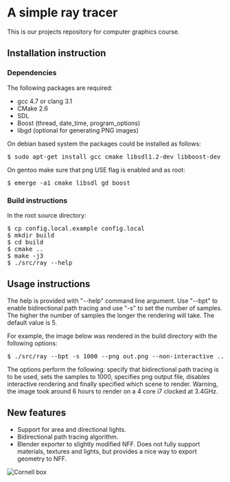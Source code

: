# A simple ray tracer

This is our projects repository for computer graphics course.

## Installation instruction

### Dependencies
  
The following packages are required:
* gcc 4.7 or clang 3.1
* CMake 2.6
* SDL
* Boost (thread, date\_time, program\_options)
* libgd (optional for generating PNG images)

On debian based system the packages could be installed as follows:
<pre>
$ sudo apt-get install gcc cmake libsdl1.2-dev libboost-dev libgd-dev
</pre>

On gentoo make sure that png USE flag is enabled and as root:
<pre>
$ emerge -a1 cmake libsdl gd boost
</pre>

### Build instructions

In the root source directory:
<pre>
$ cp config.local.example config.local
$ mkdir build
$ cd build
$ cmake ..
$ make -j3
$ ./src/ray --help
</pre>

## Usage instructions

The help is provided with "--help" command line argument. Use "--bpt" to enable
bidirectional path tracing and use "-s" to set the number of samples. The
higher the number of samples the longer the rendering will take. The default
value is 5.

For example, the image below was rendered in the build directory with the following options:
<pre>
$ ./src/ray --bpt -s 1000 --png out.png --non-interactive ../nff/cornell-spheres.nff
</pre>
The options perform the following: specify that bidirectional path tracing is
to be used, sets the samples to 1000, specifies png output file, disables
interactive rendering and finally specified which scene to render.  Warning,
the image took around 6 hours to render on a 4 core i7 clocked at 3.4GHz.

## New features

* Support for area and directional lights.
* Bidirectional path tracing algorithm.
* Blender exporter to slightly modified NFF. Does not fully support materials,
  textures and lights, but provides a nice way to export geometry to NFF.

![Cornell box](https://raw.github.com/Jaak/ray/master/imgs/cornell.png)

